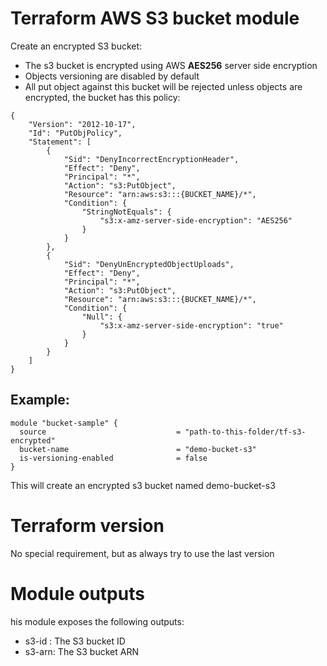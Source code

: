 # Terraform AWS S3 bucket module
Create an encrypted S3 bucket:  
 * The s3 bucket is encrypted using AWS **AES256** server side encryption
 * Objects versioning are disabled by default  
 * All put object against this bucket will be rejected unless objects are encrypted, the bucket has this policy:
```
{
    "Version": "2012-10-17",
    "Id": "PutObjPolicy",
    "Statement": [
        {
            "Sid": "DenyIncorrectEncryptionHeader",
            "Effect": "Deny",
            "Principal": "*",
            "Action": "s3:PutObject",
            "Resource": "arn:aws:s3:::{BUCKET_NAME}/*",
            "Condition": {
                "StringNotEquals": {
                    "s3:x-amz-server-side-encryption": "AES256"
                }
            }
        },
        {
            "Sid": "DenyUnEncryptedObjectUploads",
            "Effect": "Deny",
            "Principal": "*",
            "Action": "s3:PutObject",
            "Resource": "arn:aws:s3:::{BUCKET_NAME}/*",
            "Condition": {
                "Null": {
                    "s3:x-amz-server-side-encryption": "true"
                }
            }
        }
    ]
}
```
## Example:
```
module "bucket-sample" {
  source                             = "path-to-this-folder/tf-s3-encrypted"
  bucket-name                        = "demo-bucket-s3"
  is-versioning-enabled              = false
}
```
This will create an encrypted s3 bucket named demo-bucket-s3

# Terraform version
No special requirement, but as always try to use the last version

# Module outputs
his module exposes the following outputs:  
 * s3-id : The S3 bucket ID
 * s3-arn: The S3 bucket ARN



 